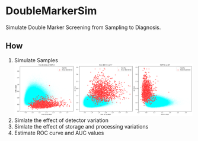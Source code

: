 # DoubleMarkerSim
Simulate Double Marker Screening from Sampling to Diagnosis.

## How
1. Simulate Samples
![](https://github.com/Technoculture/DoubleMarkerSim/blob/gh-pages/downs_files/figure-html/cell-35-output-1.png)
2. Simlate the effect of detector variation
3. Simlate the effect of storage and processing variations
4. Estimate ROC curve and AUC values
